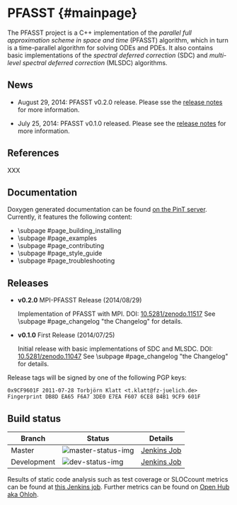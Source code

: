 PFASST                                                                                   {#mainpage}
======

The PFASST project is a C++ implementation of the *parallel full approximation scheme in space and
time* (PFASST) algorithm, which in turn is a time-parallel algorithm for solving ODEs and PDEs.  It
also contains basic implementations of the *spectral deferred correction* (SDC) and *multi-level
spectral deferred correction* (MLSDC) algorithms.


News
----

* August 29, 2014: PFASST v0.2.0 release. Please sse the [release notes](#releases) for more 
  information.

* July 25, 2014: PFASST v0.1.0 released.  Please see the [release notes](#releases) for more
  information.


References
----------

XXX


Documentation
-------------

Doxygen generated documentation can be found [on the PinT server][documentation].
Currently, it features the following content:

* \subpage #page_building_installing
* \subpage #page_examples
* \subpage #page_contributing
* \subpage #page_style_guide
* \subpage #page_troubleshooting

[documentation]:      https://pint.fz-juelich.de/ci/view/PFASST/job/PFASST_LATEST_STABLE_DOCU/doxygen


Releases
--------

* **v0.2.0** MPI-PFASST Release (2014/08/29)

  Implementation of PFASST with MPI.
  DOI: [10.5281/zenodo.11517][DOI_v020]
  See \subpage #page_changelog "the Changelog" for details.

* **v0.1.0** First Release (2014/07/25)

  Initial release with basic implementations of SDC and MLSDC.
  DOI: [10.5281/zenodo.11047][DOI_v010]
  See \subpage #page_changelog "the Changelog" for details.

[DOI_v010]: http://dx.doi.org/10.5281/zenodo.11047
[DOI_v020]: http://dx.doi.org/10.5281/zenodo.11517

Release tags will be signed by one of the following PGP keys:

    0x9CF9601F 2011-07-28 Torbjörn Klatt <t.klatt@fz-juelich.de>
    Fingerprint DB8D EA65 F6A7 3DE0 E7EA F607 6CE8 B4B1 9CF9 601F


Build status
------------

| Branch      | Status                 | Details                           |
|-------------|------------------------|-----------------------------------|
| Master      | ![master-status-img][] | [Jenkins Job][master-status-link] |
| Development | ![dev-status-img][]    | [Jenkins Job][dev-status-link]    |

Results of static code analysis such as test coverage or SLOCcount metrics can be found at
[this Jenkins job][coverage-job].
Further metrics can be found on [Open Hub aka Ohloh][openhub].

[master-status-img]:  https://pint.fz-juelich.de/ci/view/PFASST/job/PFASST_LATEST_STABLE/badge/icon
[master-status-link]: https://pint.fz-juelich.de/ci/view/PFASST/job/PFASST_LATEST_STABLE
[dev-status-img]:     https://pint.fz-juelich.de/ci/view/PFASST/job/PFASST_DEVELOPMENT/badge/icon
[dev-status-link]:    https://pint.fz-juelich.de/ci/view/PFASST/job/PFASST_DEVELOPMENT
[coverage-job]:       https://pint.fz-juelich.de/ci/view/PFASST/job/PFASST_LATEST_STABLE_ANALYSIS/
[openhub]:            https://www.openhub.net/p/PFASST
